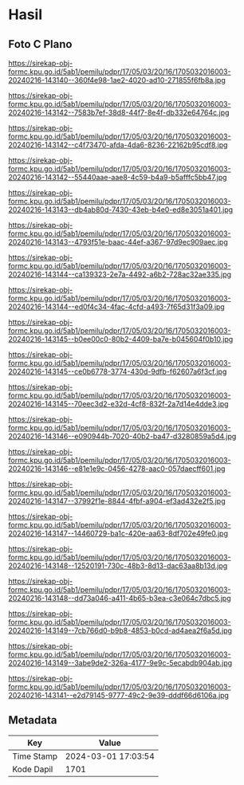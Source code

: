 # Hasil

## Foto C Plano

https://sirekap-obj-formc.kpu.go.id/5ab1/pemilu/pdpr/17/05/03/20/16/1705032016003-20240216-143140--360f4e98-1ae2-4020-ad10-271855f6fb8a.jpg

https://sirekap-obj-formc.kpu.go.id/5ab1/pemilu/pdpr/17/05/03/20/16/1705032016003-20240216-143142--7583b7ef-38d8-44f7-8e4f-db332e64764c.jpg

https://sirekap-obj-formc.kpu.go.id/5ab1/pemilu/pdpr/17/05/03/20/16/1705032016003-20240216-143142--c4f73470-afda-4da6-8236-22162b95cdf8.jpg

https://sirekap-obj-formc.kpu.go.id/5ab1/pemilu/pdpr/17/05/03/20/16/1705032016003-20240216-143142--55440aae-aae8-4c59-b4a9-b5afffc5bb47.jpg

https://sirekap-obj-formc.kpu.go.id/5ab1/pemilu/pdpr/17/05/03/20/16/1705032016003-20240216-143143--db4ab80d-7430-43eb-b4e0-ed8e3051a401.jpg

https://sirekap-obj-formc.kpu.go.id/5ab1/pemilu/pdpr/17/05/03/20/16/1705032016003-20240216-143143--4793f51e-baac-44ef-a367-97d9ec909aec.jpg

https://sirekap-obj-formc.kpu.go.id/5ab1/pemilu/pdpr/17/05/03/20/16/1705032016003-20240216-143144--ca139323-2e7a-4492-a6b2-728ac32ae335.jpg

https://sirekap-obj-formc.kpu.go.id/5ab1/pemilu/pdpr/17/05/03/20/16/1705032016003-20240216-143144--ed0f4c34-4fac-4cfd-a493-7f65d31f3a09.jpg

https://sirekap-obj-formc.kpu.go.id/5ab1/pemilu/pdpr/17/05/03/20/16/1705032016003-20240216-143145--b0ee00c0-80b2-4409-ba7e-b045604f0b10.jpg

https://sirekap-obj-formc.kpu.go.id/5ab1/pemilu/pdpr/17/05/03/20/16/1705032016003-20240216-143145--ce0b6778-3774-430d-9dfb-f62607a6f3cf.jpg

https://sirekap-obj-formc.kpu.go.id/5ab1/pemilu/pdpr/17/05/03/20/16/1705032016003-20240216-143145--70eec3d2-e32d-4cf8-832f-2a7d14e4dde3.jpg

https://sirekap-obj-formc.kpu.go.id/5ab1/pemilu/pdpr/17/05/03/20/16/1705032016003-20240216-143146--e090944b-7020-40b2-ba47-d3280859a5d4.jpg

https://sirekap-obj-formc.kpu.go.id/5ab1/pemilu/pdpr/17/05/03/20/16/1705032016003-20240216-143146--e81e1e9c-0456-4278-aac0-057daecff601.jpg

https://sirekap-obj-formc.kpu.go.id/5ab1/pemilu/pdpr/17/05/03/20/16/1705032016003-20240216-143147--37992f1e-8844-4fbf-a904-ef3ad432e2f5.jpg

https://sirekap-obj-formc.kpu.go.id/5ab1/pemilu/pdpr/17/05/03/20/16/1705032016003-20240216-143147--14460729-ba1c-420e-aa63-8df702e49fe0.jpg

https://sirekap-obj-formc.kpu.go.id/5ab1/pemilu/pdpr/17/05/03/20/16/1705032016003-20240216-143148--12520191-730c-48b3-8d13-dac63aa8b13d.jpg

https://sirekap-obj-formc.kpu.go.id/5ab1/pemilu/pdpr/17/05/03/20/16/1705032016003-20240216-143148--dd73a046-a411-4b65-b3ea-c3e064c7dbc5.jpg

https://sirekap-obj-formc.kpu.go.id/5ab1/pemilu/pdpr/17/05/03/20/16/1705032016003-20240216-143149--7cb766d0-b9b8-4853-b0cd-ad4aea2f6a5d.jpg

https://sirekap-obj-formc.kpu.go.id/5ab1/pemilu/pdpr/17/05/03/20/16/1705032016003-20240216-143149--3abe9de2-326a-4177-9e9c-5ecabdb904ab.jpg

https://sirekap-obj-formc.kpu.go.id/5ab1/pemilu/pdpr/17/05/03/20/16/1705032016003-20240216-143141--e2d79145-9777-49c2-9e39-dddf66d6106a.jpg


## Metadata

| Key        | Value               |
| ---------- | ------------------- |
| Time Stamp | 2024-03-01 17:03:54 |
| Kode Dapil | 1701                |



